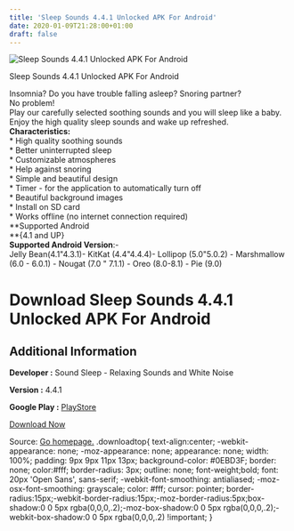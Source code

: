 ```yaml
---
title: 'Sleep Sounds 4.4.1 Unlocked APK For Android'
date: 2020-01-09T21:28:00+01:00
draft: false
---
```


![Sleep Sounds 4.4.1 Unlocked APK For Android](https://i1.wp.com/apkhome.net/wp-content/uploads/2020/01/Sleep-Sounds-4.4.1-Unlocked.png "Sleep Sounds 4.4.1 Unlocked APK For Android")

  

Sleep Sounds 4.4.1 Unlocked APK For Android

Insomnia? Do you have trouble falling asleep? Snoring partner?  
No problem!  
Play our carefully selected soothing sounds and you will sleep like a baby. Enjoy the high quality sleep sounds and wake up refreshed.  
**Characteristics:**  
\* High quality soothing sounds  
\* Better uninterrupted sleep  
\* Customizable atmospheres  
\* Help against snoring  
\* Simple and beautiful design  
\* Timer - for the application to automatically turn off  
\* Beautiful background images  
\* Install on SD card  
\* Works offline (no internet connection required)  
**Supported Android  
**{4.1 and UP}  
**Supported Android Version**:-  
Jelly Bean(4.1"4.3.1)- KitKat (4.4"4.4.4)- Lollipop (5.0"5.0.2) - Marshmallow (6.0 - 6.0.1) - Nougat (7.0 " 7.1.1) - Oreo (8.0-8.1) - Pie (9.0)

Download Sleep Sounds 4.4.1 Unlocked APK For Android
====================================================

Additional Information
----------------------

**Developer :** Sound Sleep - Relaxing Sounds and White Noise

**Version :** 4.4.1

**Google Play :** [PlayStore](https://play.google.com/store/apps/details?id=net.metapps.sleepsounds)

  

[Download Now](https://store4app.co/post/sleep-sounds-4-4-1-unlocked-apk-for-android_1578600553)

  
Source: [Go homepage.](https://store4app.co/post/sleep-sounds-4-4-1-unlocked-apk-for-android_1578600553) .downloadtop{ text-align:center; -webkit-appearance: none; -moz-appearance: none; appearance: none; width: 100%; padding: 9px 9px 11px 13px; background-color: #0EBD3F; border: none; color:#fff; border-radius: 3px; outline: none; font-weight;bold; font: 20px 'Open Sans', sans-serif; -webkit-font-smoothing: antialiased; -moz-osx-font-smoothing: grayscale; color: #fff; cursor: pointer; border-radius:15px;-webkit-border-radius:15px;-moz-border-radius:5px;box-shadow:0 0 5px rgba(0,0,0,.2);-moz-box-shadow:0 0 5px rgba(0,0,0,.2);-webkit-box-shadow:0 0 5px rgba(0,0,0,.2) !important; }